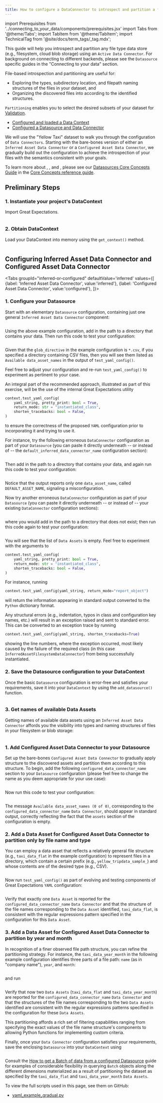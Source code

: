 ```yaml
---
title: How to configure a DataConnector to introspect and partition a file system or blob store
---
```

import Prerequisites from '../connecting_to_your_data/components/prerequisites.jsx'
import Tabs from '@theme/Tabs';
import TabItem from '@theme/TabItem';
import TechnicalTag from '@site/docs/term_tags/_tag.mdx';

This guide will help you introspect and partition any file type data store (e.g., filesystem, cloud blob storage) using
an `Active Data Connector`.  For background on connecting to different backends, please see the
`Datasource` specific guides in the "Connecting to your data" section.

File-based introspection and partitioning are useful for:
- Exploring the types, subdirectory location, and filepath naming structures of the files in your dataset, and
- Organizing the discovered files into <TechnicalTag tag="data_asset" text="Data Assets" /> according to the identified structures.

`Partitioning` enables you to select the desired subsets of your dataset for [Validation](/docs/reference/validation).

<Prerequisites>

- [Configured and loaded a Data Context](../../tutorials/getting_started/initialize_a_data_context.md)
- [Configured a Datasource and Data Connector](../../reference/datasources.md)
  
</Prerequisites>

We will use the "Yellow Taxi" dataset to walk you through the configuration of `Data Connectors`.  Starting with the
bare-bones version of either an `Inferred Asset Data Connector` or a `Configured Asset Data Connector`, we gradually
build out the configuration to achieve the introspection of your files with the semantics consistent with your goals.

To learn more about <TechnicalTag tag="datasource" text="Datasources" />, <TechnicalTag tag="datasource" text="Data Connectors" />, and <TechnicalTag tag="batch" text="Batch(es)" />, please see our [Datasources Core Concepts Guide](../../reference/datasources.md) in the [Core Concepts reference guide](../../reference/core_concepts.md).

## Preliminary Steps

### 1. Instantiate your project's DataContext

Import Great Expectations.

```python file=../../../tests/integration/docusaurus/connecting_to_your_data/how_to_introspect_and_partition_your_data/files/yaml_example_gradual.py#L5
```

### 2. Obtain DataContext

Load your DataContext into memory using the `get_context()` method.

```python file=../../../tests/integration/docusaurus/connecting_to_your_data/how_to_introspect_and_partition_your_data/files/yaml_example_gradual.py#L7
```

## Configuring Inferred Asset Data Connector and Configured Asset Data Connector

<Tabs
  groupId="inferred-or-configured"
  defaultValue='inferred'
  values={[
  {label: 'Inferred Asset Data Connector', value:'inferred'},
  {label: 'Configured Asset Data Connector', value:'configured'},
  ]}>

<TabItem value="inferred">

### 1. Configure your Datasource

Start with an elementary `Datasource` configuration, containing just one general `Inferred Asset Data Connector`
component:

```python file=../../../tests/integration/docusaurus/connecting_to_your_data/how_to_introspect_and_partition_your_data/files/yaml_example_gradual.py#L9-L25
```

Using the above example configuration, add in the path to a directory that contains your data.  Then run this code to
test your configuration:

```python file=../../../tests/integration/docusaurus/connecting_to_your_data/how_to_introspect_and_partition_your_data/files/yaml_example_gradual.py#L33
```

Given that the `glob_directive` in the example configuration is `*.csv`, if you specified a directory containing CSV
files, then you will see them listed as `Available data_asset_names` in the output of `test_yaml_config()`.

Feel free to adjust your configuration and re-run `test_yaml_config()` to experiment as pertinent to your case.

An integral part of the recommended approach, illustrated as part of this exercise, will be the use of the internal
Great Expectations utility

```python
context.test_yaml_config(
    yaml_string, pretty_print: bool = True,
    return_mode: str = "instantiated_class",
    shorten_tracebacks: bool = False,
)
```

to ensure the correctness of the proposed `YAML` configuration prior to incorporating it and trying to use it.

For instance, try the following erroneous `DataConnector` configuration as part of your `Datasource` (you can
paste it directly underneath -- or instead of -- the `default_inferred_data_connector_name` configuration section):

```python file=../../../tests/integration/docusaurus/connecting_to_your_data/how_to_introspect_and_partition_your_data/files/yaml_example_gradual.py#L35-L44
```

Then add in the path to a directory that contains your data, and again run this code to test your configuration:

```python file=../../../tests/integration/docusaurus/connecting_to_your_data/how_to_introspect_and_partition_your_data/files/yaml_example_gradual.py#L33
```

Notice that the output reports only one `data_asset_name`, called `DEFAULT_ASSET_NAME`, signaling a misconfiguration.

Now try another erroneous `DataConnector` configuration as part of your `Datasource` (you can paste it directly
underneath -- or instead of -- your existing `DataConnector` configuration sections):

```python file=../../../tests/integration/docusaurus/connecting_to_your_data/how_to_introspect_and_partition_your_data/files/yaml_example_gradual.py#L79-L88
```

where you would add in the path to a directory that does not exist; then run this code again to test your configuration:

```python file=../../../tests/integration/docusaurus/connecting_to_your_data/how_to_introspect_and_partition_your_data/files/yaml_example_gradual.py#L33
```

You will see that the list of `Data Assets` is empty.  Feel free to experiment with the arguments to

```python
context.test_yaml_config(
    yaml_string, pretty_print: bool = True,
    return_mode: str = "instantiated_class",
    shorten_tracebacks: bool = False,
)
```

For instance, running

```python
context.test_yaml_config(yaml_string, return_mode="report_object")
```

will return the information appearing in standard output converted to the `Python` dictionary format.

Any structural errors (e.g., indentation, typos in class and configuration key names, etc.) will result in an exception
raised and sent to standard error.  This can be converted to an exception trace by running

```python
context.test_yaml_config(yaml_string, shorten_tracebacks=True)
```

showing the line numbers, where the exception occurred, most likely caused by the failure of the required class (in this
case `InferredAssetFilesystemDataConnector`) from being successfully instantiated.

### 2. Save the Datasource configuration to your DataContext

Once the basic `Datasource` configuration is error-free and satisfies your requirements, save it into your `DataContext`
by using the `add_datasource()` function.

```python file=../../../tests/integration/docusaurus/connecting_to_your_data/how_to_introspect_and_partition_your_data/files/yaml_example_gradual.py#L125
```

### 3. Get names of available Data Assets
 
Getting names of available data assets using an `Inferred Asset Data Connector` affords you the visibility into types
and naming structures of files in your filesystem or blob storage:

```python file=../../../tests/integration/docusaurus/connecting_to_your_data/how_to_introspect_and_partition_your_data/files/yaml_example_gradual.py#L126-L133
```

</TabItem>
<TabItem value="configured">

### 1. Add Configured Asset Data Connector to your Datasource

Set up the bare-bones `Configured Asset Data Connector` to gradually apply structure to the discovered assets and
partition them according to this structure.  To begin, add the following `configured_data_connector_name` section to
your `Datasource` configuration (please feel free to change the name as you deem appropriate for your use case):

```python file=../../../tests/integration/docusaurus/connecting_to_your_data/how_to_introspect_and_partition_your_data/files/yaml_example_gradual.py#L147-L164
```

Now run this code to test your configuration:

```python file=../../../tests/integration/docusaurus/connecting_to_your_data/how_to_introspect_and_partition_your_data/files/yaml_example_gradual.py#L33
```

The message `Available data_asset_names (0 of 0)`, corresponding to the `configured_data_connector_name` `Data
Connector`, should appear in standard output, correctly reflecting the fact that the `assets` section of the
configuration is empty.

### 2. Add a Data Asset for Configured Asset Data Connector to partition only by file name and type

You can employ a data asset that reflects a relatively general file structure (e.g., `taxi_data_flat` in the example
configuration) to represent files in a directory, which contain a certain prefix (e.g., `yellow_tripdata_sample_`) and
whose contents are of the desired type (e.g., CSV).

```python file=../../../tests/integration/docusaurus/connecting_to_your_data/how_to_introspect_and_partition_your_data/files/yaml_example_gradual.py#L170-L185
```

Now run `test_yaml_config()` as part of evolving and testing components of Great Expectations `YAML` configuration:

```python file=../../../tests/integration/docusaurus/connecting_to_your_data/how_to_introspect_and_partition_your_data/files/yaml_example_gradual.py#L33
```

Verify that exactly one `Data Asset` is reported for the `configured_data_connector_name` `Data Connector` and that the
structure of the file names corresponding to the `Data Asset` identified, `taxi_data_flat`, is consistent with the
regular expressions pattern specified in the configuration for this `Data Asset`.

### 3. Add a Data Asset for Configured Asset Data Connector to partition by year and month

In recognition of a finer observed file path structure, you can refine the partitioning strategy.  For instance, the
`taxi_data_year_month` in the following example configuration identifies three parts of a file path: `name` (as in
"company name"), `year`, and `month`:

```python file=../../../tests/integration/docusaurus/connecting_to_your_data/how_to_introspect_and_partition_your_data/files/yaml_example_gradual.py#L224-L246
```

and run

```python file=../../../tests/integration/docusaurus/connecting_to_your_data/how_to_introspect_and_partition_your_data/files/yaml_example_gradual.py#L33
```

Verify that now two `Data Assets` (`taxi_data_flat` and `taxi_data_year_month`) are reported for the
`configured_data_connector_name` `Data Connector` and that the structures of the file names corresponding to the two
`Data Assets` identified are consistent with the regular expressions patterns specified in the configuration for these
`Data Assets`.

This partitioning affords a rich set of filtering capabilities ranging from specifying the
exact values of the file name structure's components to allowing Python functions for implementing custom criteria.

Finally, once your `Data Connector` configuration satisfies your requirements, save the enclosing `Datasource` into your
`DataContext` using

```python file=../../../tests/integration/docusaurus/connecting_to_your_data/how_to_introspect_and_partition_your_data/files/yaml_example_gradual.py#L125
```

Consult the
[How to get a Batch of data from a configured Datasource](./how_to_get_a_batch_of_data_from_a_configured_datasource.md)
guide for examples of considerable flexibility in querying `Batch` objects along the different dimensions materialized
as a result of partitioning the dataset as specified by the `taxi_data_flat` and `taxi_data_year_month` `Data Assets`.

</TabItem>

</Tabs>

To view the full scripts used in this page, see them on GitHub:

- [yaml_example_gradual.py](https://github.com/great-expectations/great_expectations/blob/develop/tests/integration/docusaurus/connecting_to_your_data/how_to_introspect_and_partition_your_data/files/yaml_example_gradual.py)

